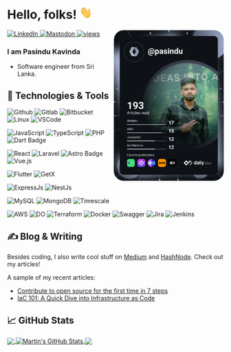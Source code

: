 
# Hello, folks! <img src="https://raw.githubusercontent.com/pasindu-kavinda/pasindu-kavinda/main/wave.gif" width="30px" height="30px" />

<div align="left">
  <a href="https://www.linkedin.com/in/pasindu-kavinda">
    <img
      src="https://img.shields.io/static/v1?logo=linkedin&style=for-the-badge&color=0072b1&label=LinkedIn&message=%E2%98%86"
      alt="LinkedIn"
    />
  </a>
  <a rel="me" href="https://me.dm/@pasinduKavinda">
    <img
      src="https://img.shields.io/static/v1?logo=mastodon&style=for-the-badge&color=0072b1&label=Mastodon&message=%E2%98%86"
      alt="Mastodon"
    />
  </a>
  <a rel="me" href="#">
    <img
      src="https://komarev.com/ghpvc/?username=pasindu-kavida&style=for-the-badge&abbreviated=true"
      alt="views"
    />
  </a>

  <a href="https://dly.to/nx0mjczzJSV" target="_blank">
    <img
      width="256"
      align="right"
      src="https://github.com/pasindu-kavinda/pasindu-kavinda/blob/main/devcard.svg"
    />
  </a>
</div>


### I am Pasindu Kavinda
- Software engineer from Sri Lanka.

## 🔧 Technologies & Tools
![Github](https://img.shields.io/badge/github-%23181717.svg?style=for-the-badge&logo=github&logoColor=white)
![Gitlab](https://img.shields.io/badge/GitLab-330F63?style=for-the-badge&logo=gitlab&logoColor=white)
![Bitbucket](https://img.shields.io/badge/Bitbucket-0052CC?logo=bitbucket&logoColor=fff&style=for-the-badge)
![Linux](https://img.shields.io/badge/Linux-FCC624?style=for-the-badge&logo=linux&logoColor=black)
![VSCode](https://img.shields.io/badge/Visual_Studio_Code-0078D4?style=for-the-badge&logo=visual%20studio%20code&logoColor=white)

![JavaScript](https://img.shields.io/badge/JavaScript-F7DF1E?style=for-the-badge&logo=JavaScript&logoColor=white)
![TypeScript](https://img.shields.io/badge/TypeScript-007ACC?style=for-the-badge&logo=typescript&logoColor=white)
![PHP](https://img.shields.io/badge/PHP-777BB4?style=for-the-badge&logo=php&logoColor=white)
![Dart Badge](https://img.shields.io/badge/Dart-0175C2?logo=dart&logoColor=fff&style=for-the-badge)

![React](https://img.shields.io/badge/React-61DAFB?logo=react&logoColor=000&style=for-the-badge)
![Laravel](https://img.shields.io/badge/Laravel-FF2D20?style=for-the-badge&logo=laravel&logoColor=white)
![Astro Badge](https://img.shields.io/badge/Astro-BC52EE?logo=astro&logoColor=fff&style=for-the-badge)
![Vue.js](https://img.shields.io/badge/Vue.js-4FC08D?logo=vuedotjs&logoColor=fff&style=for-the-badge)

![Flutter](https://img.shields.io/badge/Flutter-02569B?logo=flutter&logoColor=fff&style=for-the-badge)
![GetX](https://img.shields.io/badge/GetX-8A2BE2?logo=getx&logoColor=fff&style=for-the-badge)

![ExpressJs](https://img.shields.io/badge/Express.js-404D59?style=for-the-badge&logo=express&logoColor=white)
![NestJs](https://img.shields.io/badge/NestJs-ea2845?style=for-the-badge&logo=nestJS&logoColor=white)

![MySQL](https://img.shields.io/badge/MySQL-00000F?style=for-the-badge&logo=mysql&logoColor=white)
![MongoDB](https://img.shields.io/badge/MongoDB-4EA94B?style=for-the-badge&logo=mongodb&logoColor=white)
![Timescale](https://img.shields.io/badge/Timescale-FDB515?logo=timescale&logoColor=fff&style=for-the-badge)

![AWS](https://img.shields.io/badge/Amazon_AWS-232F3E?style=for-the-badge&logo=amazon-aws&logoColor=white)
![DO](https://img.shields.io/badge/Digital_Ocean-0080FF?style=for-the-badge&logo=DigitalOcean&logoColor=white)
![Terraform](https://img.shields.io/badge/terraform-%235835CC.svg?style=for-the-badge&logo=terraform&logoColor=white)
![Docker](https://img.shields.io/badge/docker-%230db7ed.svg?style=for-the-badge&logo=docker&logoColor=white)
![Swagger](https://img.shields.io/badge/-Swagger-%23Clojure?style=for-the-badge&logo=swagger&logoColor=white)
![Jira](https://img.shields.io/badge/Jira-0052CC?style=for-the-badge&logo=Jira&logoColor=white)
![Jenkins](https://img.shields.io/badge/Jenkins-D24939?logo=jenkins&logoColor=fff&style=for-the-badge)

## &#x270d; Blog & Writing

Besides coding, I also write cool stuff on [Medium](https://medium.com/@pasindu-kavinda) and [HashNode](https://pasindu-kavinda.hashnode.dev). Check out my articles!

A sample of my recent articles:

<!-- BLOG-POST-LIST:START -->
- [Contribute to open source for the first time in 7 steps](https://tinyurl.com/mr2ytvuz)
- [IaC 101: A Quick Dive into Infrastructure as Code](https://tinyurl.com/299xrw62)
<!-- BLOG-POST-LIST:END -->

## &#x1f4c8; GitHub Stats

<a href="https://github.com/pasindu-kavinda/pasindu-kavinda">
  <img align="center" src="https://github-readme-stats-vercel-rho-inky.vercel.app/api/top-langs/?username=pasindu-kavinda&title_color=ffffff&text_color=c9cacc&icon_color=2bbc8a&bg_color=1d1f21&langs_count=3" />
</a>
<a href="https://github.com/pasindu-kavinda/pasindu-kavinda">
  <img align="center" src="https://github-readme-stats-vercel-rho-inky.vercel.app/api?username=pasindu-kavinda&show_icons=true&line_height=27&title_color=ffffff&text_color=c9cacc&icon_color=2bbc8a&bg_color=1d1f21" alt="Martin's GitHub Stats" />
</a>

<a href="https://github.com/pasindu-kavinda-227/Terraform-IaC-Starter">
  <img align="center" src="https://github-readme-stats.vercel.app/api/pin/?username=pasindu-kavinda&repo=Terraform-IaC-Starter&title_color=ffffff&text_color=c9cacc&icon_color=2bbc8a&bg_color=1d1f21" />
</a>

[GitHub]: https://github.com/pasindu-kavinda

<!---
pasindu-kavinda-227/pasindu-kavinda-227 is a ✨ special ✨ repository because its `README.md` (this file) appears on your GitHub profile.
You can click the Preview link to take a look at your changes.
--->
